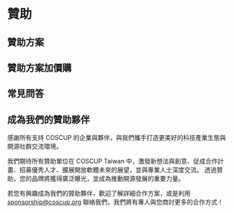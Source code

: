 # 贊助

## 贊助方案

<SponsorshipTable />

## 贊助方案加價購

## 常見問答

## 成為我們的贊助夥伴

感謝所有支持 COSCUP 的企業與夥伴，與我們攜手打造更美好的科技產業生態與開源社群交流環境。

我們期待所有贊助單位在 COSCUP Taiwan 中，激發新想法與創意、促成合作計畫、招募優秀人才、擴展開放軟體未來的展望，並與專業人士深度交流。
透過贊助，您的品牌將獲得廣泛曝光，並成為推動開源發展的重要力量。

若您有興趣成為我們的贊助夥伴，歡迎了解詳細合作方案，或是利用 sponsorship@coscup.org 聯絡我們，我們將有專人與您商討更多的合作方式！
